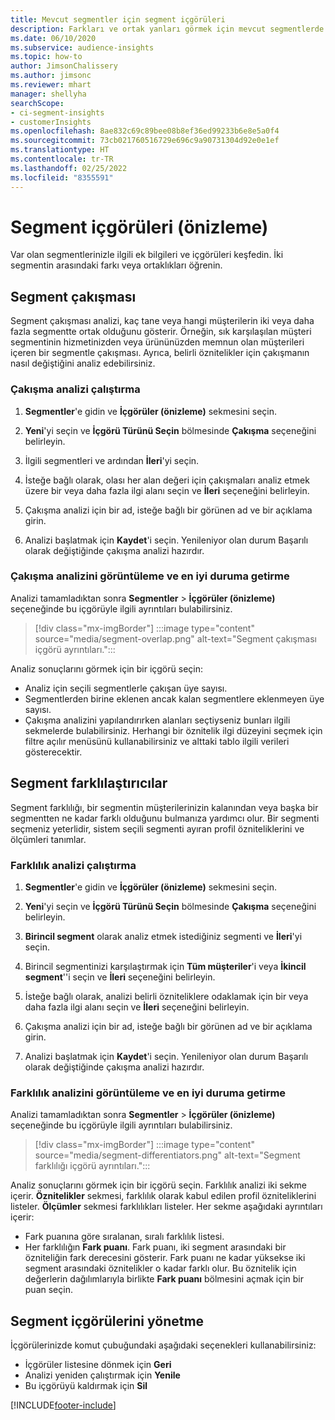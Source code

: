 ```yaml
---
title: Mevcut segmentler için segment içgörüleri
description: Farkları ve ortak yanları görmek için mevcut segmentlerde içgörüler edinin.
ms.date: 06/10/2020
ms.subservice: audience-insights
ms.topic: how-to
author: JimsonChalissery
ms.author: jimsonc
ms.reviewer: mhart
manager: shellyha
searchScope:
- ci-segment-insights
- customerInsights
ms.openlocfilehash: 8ae832c69c89bee08b8ef36ed99233b6e8e5a0f4
ms.sourcegitcommit: 73cb021760516729e696c9a90731304d92e0e1ef
ms.translationtype: HT
ms.contentlocale: tr-TR
ms.lasthandoff: 02/25/2022
ms.locfileid: "8355591"
---
```

# <a name="segment-insights-preview"></a>Segment içgörüleri (önizleme)

Var olan segmentlerinizle ilgili ek bilgileri ve içgörüleri keşfedin. İki segmentin arasındaki farkı veya ortaklıkları öğrenin.

## <a name="segment-overlap"></a>Segment çakışması

Segment çakışması analizi, kaç tane veya hangi müşterilerin iki veya daha fazla segmentte ortak olduğunu gösterir. Örneğin, sık karşılaşılan müşteri segmentinin hizmetinizden veya ürününüzden memnun olan müşterileri içeren bir segmentle çakışması.
Ayrıca, belirli öznitelikler için çakışmanın nasıl değiştiğini analiz edebilirsiniz.

### <a name="run-an-overlap-analysis"></a>Çakışma analizi çalıştırma

1. **Segmentler**'e gidin ve **İçgörüler (önizleme)** sekmesini seçin.

1. **Yeni**'yi seçin ve **İçgörü Türünü Seçin** bölmesinde **Çakışma** seçeneğini belirleyin.

1. İlgili segmentleri ve ardından **İleri**'yi seçin.

1. İsteğe bağlı olarak, olası her alan değeri için çakışmaları analiz etmek üzere bir veya daha fazla ilgi alanı seçin ve **İleri** seçeneğini belirleyin.

1. Çakışma analizi için bir ad, isteğe bağlı bir görünen ad ve bir açıklama girin.

1. Analizi başlatmak için **Kaydet**'i seçin. Yenileniyor olan durum Başarılı olarak değiştiğinde çakışma analizi hazırdır.

### <a name="view-and-optimize-an-overlap-analysis"></a>Çakışma analizini görüntüleme ve en iyi duruma getirme

Analizi tamamladıktan sonra **Segmentler** > **İçgörüler (önizleme)** seçeneğinde bu içgörüyle ilgili ayrıntıları bulabilirsiniz.

> [!div class="mx-imgBorder"]
> :::image type="content" source="media/segment-overlap.png" alt-text="Segment çakışması içgörü ayrıntıları.":::

Analiz sonuçlarını görmek için bir içgörü seçin:

- Analiz için seçili segmentlerle çakışan üye sayısı.
- Segmentlerden birine eklenen ancak kalan segmentlere eklenmeyen üye sayısı.
- Çakışma analizini yapılandırırken alanları seçtiyseniz bunları ilgili sekmelerde bulabilirsiniz. Herhangi bir öznitelik ilgi düzeyini seçmek için filtre açılır menüsünü kullanabilirsiniz ve alttaki tablo ilgili verileri gösterecektir.

## <a name="segment-differentiators"></a>Segment farklılaştırıcılar

Segment farklılığı, bir segmentin müşterilerinizin kalanından veya başka bir segmentten ne kadar farklı olduğunu bulmanıza yardımcı olur. Bir segmenti seçmeniz yeterlidir, sistem seçili segmenti ayıran profil özniteliklerini ve ölçümleri tanımlar.

### <a name="run-a-differentiator-analysis"></a>Farklılık analizi çalıştırma

1. **Segmentler**'e gidin ve **İçgörüler (önizleme)** sekmesini seçin.

1. **Yeni**'yi seçin ve **İçgörü Türünü Seçin** bölmesinde **Çakışma** seçeneğini belirleyin.

1. **Birincil segment** olarak analiz etmek istediğiniz segmenti ve **İleri**'yi seçin.

1. Birincil segmentinizi karşılaştırmak için **Tüm müşteriler**'i veya **İkincil segment**''i seçin ve **İleri** seçeneğini belirleyin.

1. İsteğe bağlı olarak, analizi belirli özniteliklere odaklamak için bir veya daha fazla ilgi alanı seçin ve **İleri** seçeneğini belirleyin.

1. Çakışma analizi için bir ad, isteğe bağlı bir görünen ad ve bir açıklama girin.

1. Analizi başlatmak için **Kaydet**'i seçin. Yenileniyor olan durum Başarılı olarak değiştiğinde çakışma analizi hazırdır.

### <a name="view-and-optimize-a-differentiators-analysis"></a>Farklılık analizini görüntüleme ve en iyi duruma getirme

Analizi tamamladıktan sonra **Segmentler** > **İçgörüler (önizleme)** seçeneğinde bu içgörüyle ilgili ayrıntıları bulabilirsiniz.

> [!div class="mx-imgBorder"]
> :::image type="content" source="media/segment-differentiators.png" alt-text="Segment farklılığı içgörü ayrıntıları.":::

Analiz sonuçlarını görmek için bir içgörü seçin. Farklılık analizi iki sekme içerir. **Öznitelikler** sekmesi, farklılık olarak kabul edilen profil özniteliklerini listeler. **Ölçümler** sekmesi farklılıkları listeler. Her sekme aşağıdaki ayrıntıları içerir:

- Fark puanına göre sıralanan, sıralı farklılık listesi.
- Her farklılığın **Fark puanı**. Fark puanı, iki segment arasındaki bir özniteliğin fark derecesini gösterir. Fark puanı ne kadar yüksekse iki segment arasındaki öznitelikler o kadar farklı olur. Bu öznitelik için değerlerin dağılımlarıyla birlikte **Fark puanı** bölmesini açmak için bir puan seçin.

## <a name="manage-segment-insights"></a>Segment içgörülerini yönetme

İçgörülerinizde komut çubuğundaki aşağıdaki seçenekleri kullanabilirsiniz:

- İçgörüler listesine dönmek için **Geri**
- Analizi yeniden çalıştırmak için **Yenile**
- Bu içgörüyü kaldırmak için **Sil**


[!INCLUDE[footer-include](../includes/footer-banner.md)]
